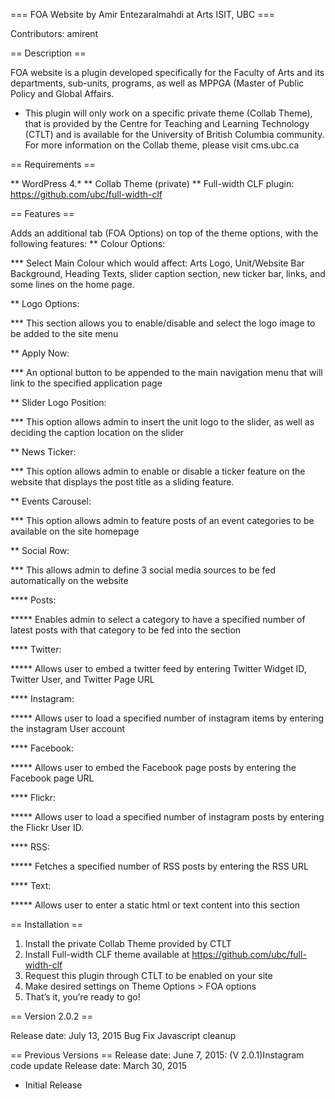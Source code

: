 === FOA Website by Amir Entezaralmahdi at Arts ISIT, UBC ===

Contributors: amirent

== Description ==

FOA website is a plugin developed specifically for the Faculty of Arts and its departments, sub-units, programs, as well as MPPGA (Master of Public Policy and Global Affairs.

* This plugin will only work on a specific private theme (Collab Theme), that is provided by the Centre for Teaching and Learning Technology (CTLT) and is available for the University of British Columbia community. For more information on the Collab theme, please visit cms.ubc.ca

== Requirements ==

** WordPress 4.* 
** Collab Theme (private)
** Full-width CLF plugin: https://github.com/ubc/full-width-clf

== Features ==

Adds an additional tab (FOA Options) on top of the theme options, with the following features:
** Colour Options:

*** Select Main Colour which would affect: Arts Logo, Unit/Website Bar Background, Heading Texts, slider caption section, new ticker bar, links, and some lines on the home page.

** Logo Options:

*** This section allows you to enable/disable and select the logo image to be added to the site menu

** Apply Now:

*** An optional button to be appended to the main navigation menu that will link to the specified application page

** Slider Logo Position:

*** This option allows admin to insert the unit logo to the slider, as well as deciding the caption location on the slider

** News Ticker:

*** This option allows admin to enable or disable a ticker feature on the website that displays the post title as a sliding feature.

** Events Carousel:

*** This option allows admin to feature posts of an event categories to be available on the site homepage

** Social Row:

*** This allows admin to define 3 social media sources to be fed automatically on the website

**** Posts:

***** Enables admin to select a category to have a specified number of latest posts with that category to be fed into the section

**** Twitter:


***** Allows user to embed a twitter feed by entering Twitter Widget ID, Twitter User, and Twitter Page URL

**** Instagram:

***** Allows user to load a specified number of instagram items by entering the instagram User account

**** Facebook:

***** Allows user to embed the Facebook page posts by entering the Facebook page URL

**** Flickr:

***** Allows user to load a specified number of instagram posts by entering the Flickr User ID.

**** RSS:

***** Fetches a specified number of RSS posts by entering the RSS URL

**** Text:

***** Allows user to enter a static html or text content into this section

== Installation ==

1. Install the private Collab Theme provided by CTLT
2. Install Full-width CLF theme available at https://github.com/ubc/full-width-clf
3. Request this plugin through CTLT to be enabled on your site
4. Make desired settings on Theme Options > FOA options
5. That’s it, you’re ready to go!

== Version 2.0.2 ==

Release date: July 13, 2015
  Bug Fix
  Javascript cleanup 

== Previous Versions ==
Release date: June 7, 2015: (V 2.0.1)Instagram code update
Release date: March 30, 2015

* Initial Release 
 

